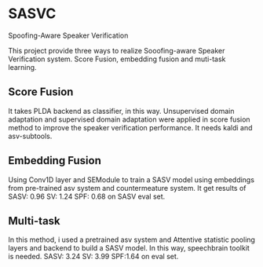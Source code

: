 # SASVC
Spoofing-Aware Speaker Verification

This project provide three ways to realize Sooofing-aware Speaker Verification system. Score Fusion, embedding fusion and muti-task learning.

## Score Fusion
It takes PLDA backend as classifier, in this way. Unsupervised domain adaptation and supervised domain adaptation were applied in score fusion method to improve the speaker verification performance. It needs kaldi and asv-subtools.

## Embedding Fusion
Using Conv1D layer and SEModule to train a SASV model using embeddings from pre-trained asv system and countermeature system. It get results of
SASV: 0.96 SV: 1.24 SPF: 0.68 on SASV eval set.

## Multi-task
In this method, i used a pretrained asv system and Attentive statistic pooling layers and backend to build a SASV model. In this way, speechbrain toolkit is needed.  SASV: 3.24 SV: 3.99 SPF:1.64 on eval set.

